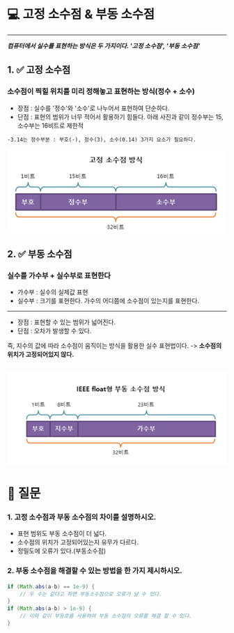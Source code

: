 # 💻 고정 소수점 & 부동 소수점

---

***컴퓨터에서 실수를 표현하는 방식은 두 가지이다. '고정 소수점', '부동 소수점'***

## 1. ✅ 고정 소수점
### **소수점이 찍힐 위치를 미리 정해놓고 표현하는 방식(정수 + 소수)**
- 장점 : 실수를 '정수'와 '소수'로 나누어서 표현하여 단순하다.
- 단점 : 표현의 범위가 너무 적어서 활용하기 힘들다. 아래 사진과 같이 정수부는 15, 소수부는 16비트로 제한적
```html
-3.14는 정수부분 : 부호(-), 정수(3), 소수(0.14) 3가지 요소가 필요하다.
```
![img.png](img.png)


## 2. ✅ 부동 소수점
### **실수를 가수부 + 실수부로 표현한다**
- 가수부 : 실수의 실제값 표현 
- 실수부 : 크기를 표현한다. 가수의 어디쯤에 소수점이 있는지를 표현한다.
---
- 장점 : 표현할 수 있는 범위가 넓어진다.
- 단점 : 오차가 발생할 수 있다. 

즉, 지수의 값에 따라 소수점이 움직이는 방식을 활용한 실수 표현법이다. -> **소수점의 위치가 고정되어있지 않다.**

![img_1.png](img_1.png)
---

# 🤔 질문

### 1. 고정 소수점과 부동 소수점의 차이를 설명하시오.
- 표현 범위도 부동 소수점이 더 넓다.
- 소수점의 위치가 고정되어있는지 유무가 다르다.
- 정밀도에 오류가 있다.(부동소수점)

### 2. 부동 소수점을 해결할 수 있는 방법을 한 가지 제시하시오.
```java
if (Math.abs(a-b) == 1e-9) {
    // 두 수는 같다고 하면 부동소수점으로 오류가 날 수 있다.
}
if (Math.abs(a-b) > 1e-9) {
    // 이와 같이 부등호를 사용하여 부동 소수점의 오류를 해결 할 수 있다.
}
```



